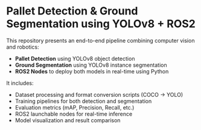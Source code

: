# Pallet Detection & Ground Segmentation using YOLOv8 + ROS2

This repository presents an end-to-end pipeline combining computer vision and robotics:

- **Pallet Detection** using YOLOv8 object detection  
- **Ground Segmentation** using YOLOv8 instance segmentation  
- **ROS2 Nodes** to deploy both models in real-time using Python

It includes:

- Dataset processing and format conversion scripts (COCO → YOLO)
- Training pipelines for both detection and segmentation
- Evaluation metrics (mAP, Precision, Recall, etc.)
- ROS2 launchable nodes for real-time inference
- Model visualization and result comparison
